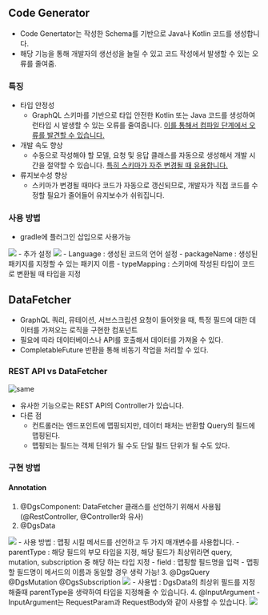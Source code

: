 ## Code Generator
- Code Genertator는 작성한 Schema를 기반으로 Java나 Kotlin 코드를 생성합니다.
- 해당 기능을 통해 개발자의 생선성을 늘릴 수 있고 코드 작성에서 발생할 수 있는 오류를 줄여줌.

### 특징
- 타입 안정성
  - GraphQL 스키마를 기반으로 타입 안전한 Kotlin 또는 Java 코드를 생성하여 런타입 시 발생할 수 있는 오류를 줄여줍니다. 
  [이를 통해서 컴파일 단계에서 오류를 발견할 수 있습니다.]()
- 개발 속도 향상
  - 수동으로 작성해야 할 모델, 요청 및 응답 클래스를 자동으로 생성해서 개발 시간을 절약할 수 있습니다.
  [특히 스키마가 자주 변경될 때 유용합니다.]()
- 류지보수성 향상
  - 스키마가 변경될 때마다 코드가 자동으로 갱신되므로, 개발자가 직접 코드를 수정할 필요가 줄어들어 유지보수가 쉬워집니다.

### 사용 방법
- gradle에 플러그인 삽입으로 사용가능
<img src="https://i.postimg.cc/HkychBjg/44.png">
- 추가 설정
<img src="https://i.postimg.cc/TPjyR1rN/55.png">
- Language : 생성된 코드의 언어 설정
- packageName : 생성된 패키지를 지정할 수 있는 패키지 이름
- typeMapping : 스키마에 작성된 타입이 코드로 변환될 때 타입을 지정


## DataFetcher

- GraphQL 쿼리, 뮤테이션, 서브스크립션 요청이 들어왓을 때, 특정 필드에 대한 데이터를 가져오는 로직을 구현한 컴포넌트
- 필요에 따라 데이터베이스나 API를 호출해서 데이터를 가져올 수 있다.
- CompletableFuture 반환을 통해 비동기 작업을 처리할 수 있다.

### REST API vs DataFetcher
<img src="https://i.postimg.cc/jdGCPPck/66.png" alt="same"/>

- 유사한 기능으로는 REST API의 Controller가 있습니다.
- 다른 점
  - 컨트롤러는 엔드포인트에 맵핑되지만, 데이터 패처는 반환할 Query의 필드에 맵핑된다.
  - 맵핑되는 필드는 객체 단위가 될 수도 단일 필드 단위가 될 수도 있다.

### 구현 방법
#### Annotation
1. @DgsComponent: DataFetcher 클래스를 선언하기 위해서 사용됨 (@RestController, @Controller와 유사)
2. @DgsData
<img src="https://i.postimg.cc/vBNGMwSS/77.png">
   - 사용 방법 : 맵핑 시킬 메서드를 선언하고 두 가지 매개변수를 사용합니다.
   - parentType : 해당 필드의 부모 타입을 지정, 해당 필드가 최상위라면 query, mutation, subscription 중 해당 하는 타입 지정
   - field : 맵핑할 필드명을 입력
   - 맵핑할 필드명이 메서드의 이름과 동일할 경우 생략 가능!
3. @DgsQuery @DgsMutation @DgsSubscription
   <img src="https://i.postimg.cc/13mRpB6B/88.png">
   - 사용법 : DgsData의 최상위 필드를 지정해줄때 parentType을 생략하여 타입을 지정해줄 수 있습니다.
4. @InputArgument
   - InputArgument는 RequestParam과 RequestBody와 같이 사용할 수 있습니다.
   <img src="https://i.postimg.cc/L8Wdn3Vn/99.png">